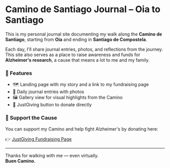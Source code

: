 # Camino de Santiago Journal – Oia to Santiago

This is my personal journal site documenting my walk along the **Camino de Santiago**, starting from **Oia** and ending in **Santiago de Compostela**.

Each day, I'll share journal entries, photos, and reflections from the journey. This site also serves as a place to raise awareness and funds for **Alzheimer's research**, a cause that means a lot to me and my family.

### 📌 Features

- 🗺️ Landing page with my story and a link to my fundraising page
- 📓 Daily journal entries with photos
- 🖼️ Gallery view for visual highlights from the Camino
- 💜 JustGiving button to donate directly

### 💸 Support the Cause

You can support my Camino and help fight Alzheimer's by donating here:

👉 [JustGiving Fundraising Page](https://www.justgiving.com/fundraising/your-page)

---

Thanks for walking with me — even virtually.  
**Buen Camino.**

